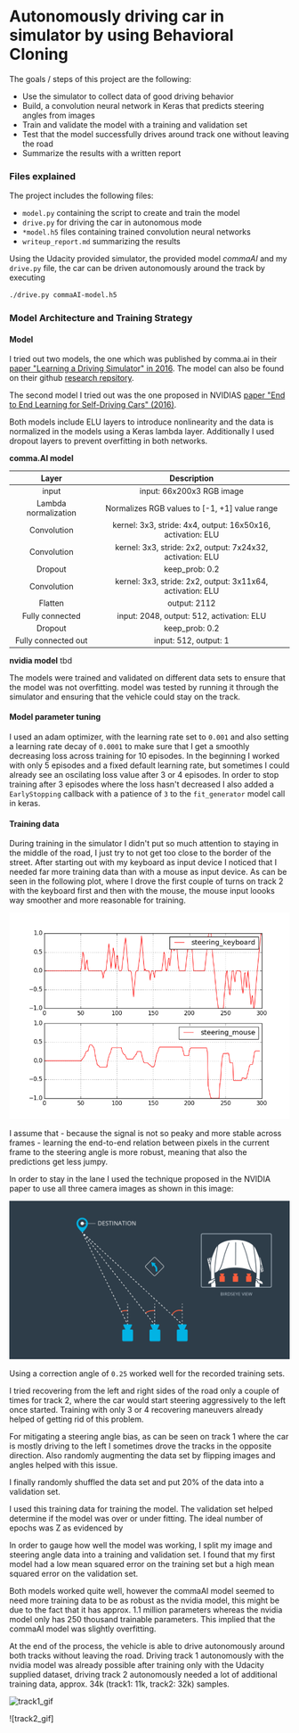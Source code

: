 # Autonomously driving car in simulator by using Behavioral Cloning


The goals / steps of this project are the following:
* Use the simulator to collect data of good driving behavior
* Build, a convolution neural network in Keras that predicts steering angles from images
* Train and validate the model with a training and validation set
* Test that the model successfully drives around track one without leaving the road
* Summarize the results with a written report


[//]: # (Image References)
[example_image]: ./examples/placeholder_small.png "Normal Image"
[steering_signal]: ./examples/steering_signal_input.png "Steering signal input device comparison"
[using_multiple_cameras]: ./examples/carnd-using-multiple-cameras.png "Using all three cameras for steering prediction"
[track1_gif]: ./examples/track1.gif
[track1_gif]: ./examples/track2.gif

### Files explained

The project includes the following files:
* `model.py` containing the script to create and train the model
* `drive.py` for driving the car in autonomous mode
* `*model.h5` files containing trained convolution neural networks 
* `writeup_report.md` summarizing the results

Using the Udacity provided simulator, the provided model *commaAI* and my `drive.py` file, the car can be driven autonomously around the track by executing 
```sh
./drive.py commaAI-model.h5
```

### Model Architecture and Training Strategy

#### Model 

I tried out two models, the one which was published by comma.ai in their [paper "Learning a Driving Simulator" in 2016](https://arxiv.org/abs/1608.01230). The model can also be found on their github [research repsitory](https://github.com/commaai/research/blob/master/train_steering_model.py).

The second model I tried out was the one proposed in NVIDIAS [paper "End to End Learning for Self-Driving Cars" (2016)](http://images.nvidia.com/content/tegra/automotive/images/2016/solutions/pdf/end-to-end-dl-using-px.pdf).

Both models include ELU layers to introduce nonlinearity and the data is normalized in the models using a Keras lambda layer. 
Additionally I used dropout layers to prevent overfitting in both networks.

**comma.AI model**

| Layer         		     |     Description                         | 
|:---------------------:|:---------------------------------------------:| 
| input                 | input: 66x200x3 RGB image                     |
| Lambda normalization  | Normalizes RGB values to [-1, +1] value range   |
| Convolution           | kernel: 3x3, stride: 4x4, output: 16x50x16, activation: ELU    |
| Convolution           | kernel: 3x3, stride: 2x2, output: 7x24x32, activation: ELU     |
| Dropout               | keep_prob: 0.2                                |
| Convolution           | kernel: 3x3, stride: 2x2, output: 3x11x64, activation: ELU     |
| Flatten               | output: 2112                                  |
| Fully connected       | input: 2048, output: 512, activation: ELU     |
| Dropout               | keep_prob: 0.2                                |
| Fully connected out   | input: 512, output: 1                        | 

**nvidia model**
tbd

The models were trained and validated on different data sets to ensure that the model was not overfitting.
model was tested by running it through the simulator and ensuring that the vehicle could stay on the track.

#### Model parameter tuning

I used an adam optimizer, with the learning rate set to `0.001` and also setting a learning rate decay of `0.0001` to make sure that I get a smoothly decreasing loss across training for 10 episodes. In the beginning I worked with only 5 episodes and a fixed default learning rate, but sometimes I could already see an oscilating loss value after 3 or 4 episodes.
In order to stop training after 3 episodes where the loss hasn't decreased I also added a `EarlyStopping` callback with a patience of `3` to the `fit_generator` model call in keras.


#### Training data

During training in the simulator I didn't put so much attention to staying in the middle of the road, I just try to not get too close to the border of the street. After starting out with my keyboard as input device I noticed that I needed far more training data than with a mouse as input device. As can be seen in the following plot, where I drove the first couple of turns on track 2 with the keyboard first and then with the mouse, the mouse input loooks way smoother and more reasonable for training.

![steering_signal]

I assume that - because the signal is not so peaky and more stable across frames - learning the end-to-end relation between pixels in the current frame to the steering angle is more robust, meaning that also the predictions get less jumpy.

In order to stay in the lane I used the technique proposed in the NVIDIA paper to use all three camera images as shown in this image:

![using_multiple_cameras]

Using a correction angle of `0.25` worked well for the recorded training sets.

I tried recovering from the left and right sides of the road only a couple of times for track 2, where the car would start steering aggressively to the left once started. Training with only 3 or 4 recovering maneuvers already helped of getting rid of this problem.

For mitigating a steering angle bias, as can be seen on track 1 where the car is mostly driving to the left I sometimes drove the tracks in the opposite direction.
Also randomly augmenting the data set by flipping images and angles helped with this issue.

I finally randomly shuffled the data set and put 20% of the data into a validation set. 

I used this training data for training the model. The validation set helped determine if the model was over or under fitting. The ideal number of epochs was Z as evidenced by


In order to gauge how well the model was working, I split my image and steering angle data into a training and validation set. I found that my first model had a low mean squared error on the training set but a high mean squared error on the validation set. 

Both models worked quite well, however the commaAI model seemed to need more training data to be as robust as the nvidia model, this might be due to the fact that it has approx. 1.1 million parameters whereas the nvidia model only has 250 thousand trainable parameters. This implied that the commaAI model was slightly overfitting. 

At the end of the process, the vehicle is able to drive autonomously around both tracks without leaving the road.
Driving track 1 autonomously with the nvidia model was already possible after training only with the Udacity supplied dataset, driving track 2 autonomously needed a lot of additional training data, approx. 34k (track1: 11k, track2: 32k) samples.


![track1_gif]

![track2_gif]
